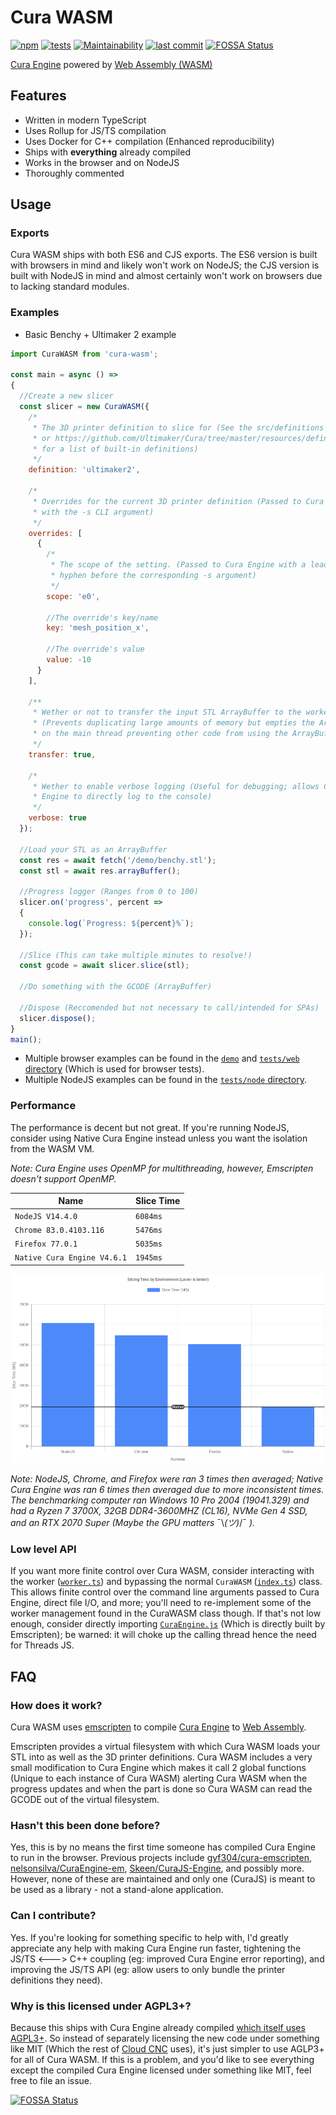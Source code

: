 # Cura WASM
[![npm](https://img.shields.io/npm/v/cura-wasm)](https://npmjs.com/package/cura-wasm)
[![tests](https://img.shields.io/github/workflow/status/Cloud-CNC/cura-wasm/Tests?label=tests)](https://github.com/Cloud-CNC/cura-wasm/actions)
[![Maintainability](https://api.codeclimate.com/v1/badges/67a492b070316bea1936/maintainability)](https://codeclimate.com/github/Cloud-CNC/cura-wasm/maintainability)
[![last commit](https://img.shields.io/github/last-commit/Cloud-CNC/cura-wasm)](https://github.com/Cloud-CNC/cura-wasm/commits/master)
[![FOSSA Status](https://app.fossa.com/api/projects/git%2Bgithub.com%2FCloud-CNC%2Fcura-wasm.svg?type=shield)](https://app.fossa.com/projects/git%2Bgithub.com%2FCloud-CNC%2Fcura-wasm?ref=badge_shield)

[Cura Engine](https://github.com/ultimaker/curaengine) powered by [Web Assembly (WASM)](https://webassembly.org)

## Features
* Written in modern TypeScript
* Uses Rollup for JS/TS compilation
* Uses Docker for C++ compilation (Enhanced reproducibility)
* Ships with **everything** already compiled
* Works in the browser and on NodeJS
* Thoroughly commented

## Usage

### Exports
Cura WASM ships with both ES6 and CJS exports. The ES6 version is built with browsers in mind and likely won't work on NodeJS; the CJS version is built with NodeJS in mind and almost certainly won't work on browsers due to lacking standard modules.

### Examples
* Basic Benchy + Ultimaker 2 example
```Javascript
import CuraWASM from 'cura-wasm';

const main = async () =>
{
  //Create a new slicer
  const slicer = new CuraWASM({
    /*
     * The 3D printer definition to slice for (See the src/definitions directory
     * or https://github.com/Ultimaker/Cura/tree/master/resources/definitions
     * for a list of built-in definitions)
     */
    definition: 'ultimaker2',

    /*
     * Overrides for the current 3D printer definition (Passed to Cura Engine
     * with the -s CLI argument)
     */
    overrides: [
      {
        /*
         * The scope of the setting. (Passed to Cura Engine with a leading
         * hyphen before the corresponding -s argument)
         */
        scope: 'e0',

        //The override's key/name
        key: 'mesh_position_x',

        //The override's value
        value: -10
      }
    ],

    /**
     * Wether or not to transfer the input STL ArrayBuffer to the worker thread
     * (Prevents duplicating large amounts of memory but empties the ArrayBuffer
     * on the main thread preventing other code from using the ArrayBuffer)
     */
    transfer: true,

    /*
     * Wether to enable verbose logging (Useful for debugging; allows Cura
     * Engine to directly log to the console)
     */
    verbose: true
  });

  //Load your STL as an ArrayBuffer
  const res = await fetch('/demo/benchy.stl');
  const stl = await res.arrayBuffer();

  //Progress logger (Ranges from 0 to 100)
  slicer.on('progress', percent =>
  {
    console.log(`Progress: ${percent}%`);
  });

  //Slice (This can take multiple minutes to resolve!)
  const gcode = await slicer.slice(stl);

  //Do something with the GCODE (ArrayBuffer)

  //Dispose (Reccomended but not necessary to call/intended for SPAs)
  slicer.dispose();
}
main();
```

* Multiple browser examples can be found in the [`demo`](demo) and [`tests/web` directory](tests/web) (Which is used for browser tests).
* Multiple NodeJS examples can be found in the [`tests/node` directory](tests/node).

### Performance
The performance is decent but not great. If you're running NodeJS, consider using Native Cura Engine instead unless you want the isolation from the WASM VM.

*Note: Cura Engine uses OpenMP for multithreading, however, Emscripten doesn't support OpenMP.*

Name | Slice Time
--- | ---
`NodeJS V14.4.0` | `6084ms`
`Chrome 83.0.4103.116` | `5476ms`
`Firefox 77.0.1` | `5035ms`
`Native Cura Engine V4.6.1` | `1945ms`

[![Slicing Time](assets/chart.png)](assets/chart.png)

*Note: NodeJS, Chrome, and Firefox were ran 3 times then averaged; Native Cura Engine was ran 6 times then averaged due to more inconsistent times. The benchmarking computer ran Windows 10 Pro 2004 (19041.329) and had a Ryzen 7 3700X, 32GB DDR4-3600MHZ (CL16), NVMe Gen 4 SSD, and an RTX 2070 Super (Maybe the GPU matters* ¯\\_(ツ)_/¯ *).*

### Low level API
If you want more finite control over Cura WASM, consider interacting with the worker ([`worker.ts`](src/worker.ts)) and bypassing the normal `CuraWASM` ([`index.ts`](src/index.ts)) class. This allows finite control over the command line arguments passed to Cura Engine, direct file I/O, and more; you'll need to re-implement some of the worker management found in the CuraWASM class though. If that's not low enough, consider directly importing [`CuraEngine.js`](src/CuraEngine.js) (Which is directly built by Emscripten); be warned: it will choke up the calling thread hence the need for Threads JS.

## FAQ

### How does it work?
Cura WASM uses [emscripten](https://emscripten.org) to compile [Cura Engine](https://github.com/ultimaker/curaengine) to [Web Assembly](https://webassembly.org).

Emscripten provides a virtual filesystem with which Cura WASM loads your STL into as well as the 3D printer definitions. Cura WASM includes a very small modification to Cura Engine which makes it call 2 global functions (Unique to each instance of Cura WASM) alerting Cura WASM when the progress updates and when the part is done so Cura WASM can read the GCODE out of the virtual filesystem.

### Hasn't this been done before?
Yes, this is by no means the first time someone has compiled Cura Engine to run in the browser. Previous projects include [gyf304/cura-emscripten](https://github.com/gyf304/cura-emscripten), [nelsonsilva/CuraEngine-em](https://github.com/nelsonsilva/CuraEngine-em), [Skeen/CuraJS-Engine](https://github.com/Skeen/CuraJS-Engine), and possibly more. However, none of these are maintained and only one (CuraJS) is meant to be used as a library - not a stand-alone application.

### Can I contribute?
Yes. If you're looking for something specific to help with, I'd greatly appreciate any help with making Cura Engine run faster, tightening the JS/TS <---> C++ coupling (eg: improved Cura Engine error reporting), and improving the JS/TS API (eg: allow users to only bundle the printer definitions they need).

### Why is this licensed under AGPL3+?
Because this ships with Cura Engine already compiled [which itself uses AGPL3+](https://github.com/Ultimaker/CuraEngine/blob/master/LICENSE). So instead of separately licensing the new code under something like MIT (Which the rest of [Cloud CNC](https://github.com/cloud-cnc) uses), it's just simpler to use AGLP3+ for all of Cura WASM. If this is a problem, and you'd like to see everything except the compiled Cura Engine licensed under something like MIT, feel free to file an issue.

[![FOSSA Status](https://app.fossa.com/api/projects/git%2Bgithub.com%2FCloud-CNC%2Fcura-wasm.svg?type=large)](https://app.fossa.com/projects/git%2Bgithub.com%2FCloud-CNC%2Fcura-wasm?ref=badge_large)
